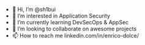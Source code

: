 - 👋 Hi, I’m @sh1bui
- 👀 I’m interested in Application Security
- 🌱 I’m currently learning DevSecOps & AppSec
- 💞️ I’m looking to collaborate on awesome projects
- 📫 How to reach me linkedin.com/in/enrico-dolce/

<!---
sh1bui/sh1bui is a ✨ special ✨ repository because its `README.md` (this file) appears on your GitHub profile.
You can click the Preview link to take a look at your changes.
--->
